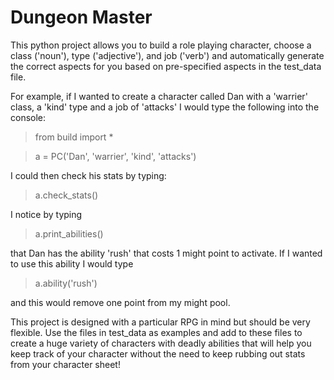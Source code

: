 # Dungeon Master
This python project allows you to build a role playing character, choose a class ('noun'),
type ('adjective'), and job ('verb') and automatically generate the correct aspects for you
based on pre-specified aspects in the test_data file.

For example, if I wanted to create a character called Dan with a 'warrier' class, a 'kind' type and
a job of 'attacks' I would type the following into the console:

> from build import *

> a = PC('Dan', 'warrier', 'kind', 'attacks')

I could then check his stats by typing:

> a.check_stats()

I notice by typing

> a.print_abilities()

that Dan has the ability 'rush' that costs 1 might point to activate.
If I wanted to use this ability I would type

> a.ability('rush')

and this would remove one point from my might pool.

This project is designed with a particular RPG in mind but should be very flexible.
Use the files in test_data as examples and add to these files to create a huge
variety of characters with deadly abilities that will help you keep track of your
character without the need to keep rubbing out stats from your character sheet!
